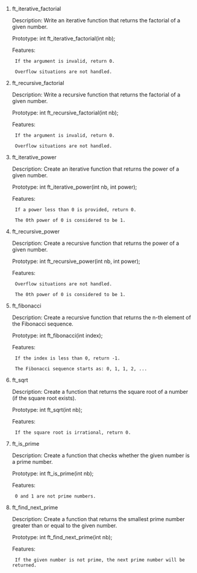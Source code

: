 1. ft_iterative_factorial

    Description: Write an iterative function that returns the factorial of a given number.

    Prototype: int ft_iterative_factorial(int nb);

    Features:

        If the argument is invalid, return 0.

        Overflow situations are not handled.

2. ft_recursive_factorial

    Description: Write a recursive function that returns the factorial of a given number.

    Prototype: int ft_recursive_factorial(int nb);

    Features:

        If the argument is invalid, return 0.

        Overflow situations are not handled.

3. ft_iterative_power

    Description: Create an iterative function that returns the power of a given number.

    Prototype: int ft_iterative_power(int nb, int power);

    Features:

        If a power less than 0 is provided, return 0.

        The 0th power of 0 is considered to be 1.

4. ft_recursive_power

    Description: Create a recursive function that returns the power of a given number.

    Prototype: int ft_recursive_power(int nb, int power);

    Features:

        Overflow situations are not handled.

        The 0th power of 0 is considered to be 1.

5. ft_fibonacci

    Description: Create a recursive function that returns the n-th element of the Fibonacci sequence.

    Prototype: int ft_fibonacci(int index);

    Features:

        If the index is less than 0, return -1.

        The Fibonacci sequence starts as: 0, 1, 1, 2, ...

6. ft_sqrt

    Description: Create a function that returns the square root of a number (if the square root exists).

    Prototype: int ft_sqrt(int nb);

    Features:

        If the square root is irrational, return 0.

7. ft_is_prime

    Description: Create a function that checks whether the given number is a prime number.

    Prototype: int ft_is_prime(int nb);

    Features:

        0 and 1 are not prime numbers.

8. ft_find_next_prime

    Description: Create a function that returns the smallest prime number greater than or equal to the given number.

    Prototype: int ft_find_next_prime(int nb);

    Features:

        If the given number is not prime, the next prime number will be returned.
